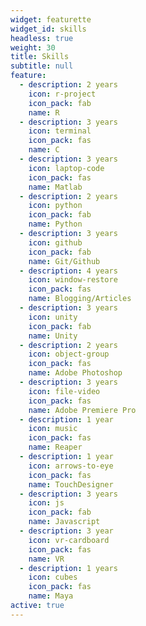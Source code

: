```yaml
---
widget: featurette
widget_id: skills
headless: true
weight: 30
title: Skills
subtitle: null
feature:
  - description: 2 years
    icon: r-project
    icon_pack: fab
    name: R
  - description: 3 years
    icon: terminal
    icon_pack: fas
    name: C
  - description: 3 years
    icon: laptop-code
    icon_pack: fas
    name: Matlab
  - description: 2 years
    icon: python
    icon_pack: fab
    name: Python
  - description: 3 years
    icon: github
    icon_pack: fab
    name: Git/Github
  - description: 4 years
    icon: window-restore
    icon_pack: fas
    name: Blogging/Articles
  - description: 3 years
    icon: unity
    icon_pack: fab
    name: Unity
  - description: 2 years
    icon: object-group
    icon_pack: fas
    name: Adobe Photoshop
  - description: 3 years
    icon: file-video
    icon_pack: fas
    name: Adobe Premiere Pro
  - description: 1 year
    icon: music
    icon_pack: fas
    name: Reaper
  - description: 1 year
    icon: arrows-to-eye
    icon_pack: fas
    name: TouchDesigner
  - description: 3 years
    icon: js
    icon_pack: fab
    name: Javascript
  - description: 3 year
    icon: vr-cardboard
    icon_pack: fas
    name: VR
  - description: 1 years
    icon: cubes
    icon_pack: fas
    name: Maya
active: true
---
```



